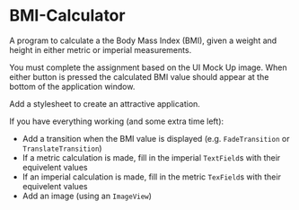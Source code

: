 # BMI-Calculator
A program to calculate a the Body Mass Index (BMI), given a weight and height in either metric or imperial measurements.

You must complete the assignment based on the UI Mock Up image. When either button is pressed the calculated BMI value should appear at the bottom of the application window.

Add a stylesheet to create an attractive application.

If you have everything working (and some extra time left):

- Add a transition when the BMI value is displayed (e.g. `FadeTransition` or `TranslateTransition`)
- If a metric calculation is made, fill in the imperial `TextField`s with their equivelent values
- If an imperial calculation is made, fill in the metric `TexField`s with their equivelent values
- Add an image (using an `ImageView`)
